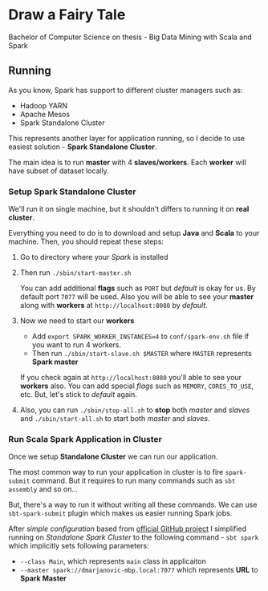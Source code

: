 # Draw a Fairy Tale
Bachelor of Computer Science on thesis - Big Data Mining with Scala and Spark

## Running
As you know, Spark has support to different cluster managers such as:

- Hadoop YARN
- Apache Mesos
- Spark Standalone Cluster

This represents another layer for application running, so I decide to use easiest solution - **Spark Standalone Cluster**.

The main idea is to run **master** with 4 **slaves/workers**. Each **worker** will have subset of dataset locally.

### Setup Spark Standalone Cluster

We'll run it on single machine, but it shouldn't differs to running it on **real cluster**.
 
Everything you need to do is to download and setup **Java** and **Scala** to your machine. Then, you should repeat these steps:

1. Go to directory where your _Spark_ is installed 
2. Then run `./sbin/start-master.sh`

    You can add additional **flags** such as `PORT` but _default_ is okay for us. By default port `7077` will be used. Also you will be able to see your **master** along with **workers** at `http://localhost:8080` by _default_.
    
3. Now we need to start our **workers**

    - Add `export SPARK_WORKER_INSTANCES=4` to `conf/spark-env.sh` file if you want to run 4 workers.
    - Then run `./sbin/start-slave.sh $MASTER` where `MASTER` represents **Spark master**

    If you check again at `http://localhost:8080` you'll able to see your **workers** also. You can add special _flags_ such as `MEMORY`, `CORES_TO_USE`, etc. But, let's stick to _default_ again.
    
4. Also, you can run `./sbin/stop-all.sh` to **stop** both _master_ and _slaves_ and `./sbin/start-all.sh` to start both _master_ and _slaves_.

### Run Scala Spark Application in Cluster

Once we setup **Standalone Cluster** we can run our application. 

The most common way to run your application in cluster is to fire `spark-submit` command. But it requires to run many commands such as `sbt assembly` and so on...

But, there's a way to run it without writing all these commands. We can use `sbt-spark-submit` plugin which makes us easier running Spark jobs.

After _simple configuration_ based from [official GitHub project](https://github.com/saurfang/sbt-spark-submit) I simplified running on *Standalone Spark Cluster* to the following command - `sbt spark` which implicitly sets following parameters:

- `--class Main`, which represents `main` class in applicaiton
- `--master spark://dmarjanovic-mbp.local:7077` which represents **URL** to **Spark Master**
